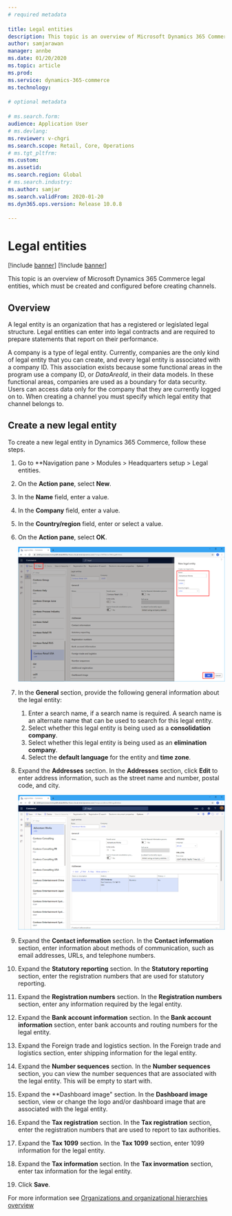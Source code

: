 ```yaml
---
# required metadata

title: Legal entities
description: This topic is an overview of Microsoft Dynamics 365 Commerce legal entities, which must be created and configured before creating channels.
author: samjarawan
manager: annbe
ms.date: 01/20/2020
ms.topic: article
ms.prod: 
ms.service: dynamics-365-commerce
ms.technology: 

# optional metadata

# ms.search.form: 
audience: Application User
# ms.devlang: 
ms.reviewer: v-chgri
ms.search.scope: Retail, Core, Operations
# ms.tgt_pltfrm: 
ms.custom: 
ms.assetid: 
ms.search.region: Global
# ms.search.industry: 
ms.author: samjar
ms.search.validFrom: 2020-01-20
ms.dyn365.ops.version: Release 10.0.8

---
```

# Legal entities

[!include [banner](../includes/preview-banner.md)]
[!include [banner](../includes/banner.md)]

This topic is an overview of Microsoft Dynamics 365 Commerce legal entities, which must be created and configured before creating channels.

## Overview

A legal entity is an organization that has a registered or legislated legal structure. Legal entities can enter into legal contracts and are required to prepare statements that report on their performance.

A company is a type of legal entity. Currently, companies are the only kind of legal entity that you can create, and every legal entity is associated with a company ID. This association exists because some functional areas in the program use a company ID, or *DataAreaId*, in their data models. In these functional areas, companies are used as a boundary for data security. Users can access data only for the company that they are currently logged on to. When creating a channel you must specify which legal entity that channel belongs to.

## Create a new legal entity

To create a new legal entity in Dynamics 365 Commerce, follow these steps.

1. Go to **Navigation pane \> Modules \> Headquarters setup \> Legal entities.
1. On the **Action pane**, select **New**.
1. In the **Name** field, enter a value.
1. In the **Company** field, enter a value.
1. In the **Country/region** field, enter or select a value.
1. On the **Action pane**, select **OK**. 

   ![Legal entity Creation](media/legal-entities.png)

1. In the **General** section, provide the following general information about the legal entity: 
   1. Enter a search name, if a search name is required. A search name is an alternate name that can be used to search for this legal entity. 
   1. Select whether this legal entity is being used as a **consolidation company**.
   1. Select whether this legal entity is being used as an **elimination company**. 
   1. Select the **default language** for the entity and **time zone**.
1. Expand the **Addresses** section. In the **Addresses** section, click **Edit** to enter address information, such as the street name and number, postal code, and city.

   ![Legal entity general section](media/legal-entities-general.png)

1. Expand the **Contact information** section. In the **Contact information** section, enter information about methods of communication, such as email addresses, URLs, and telephone numbers.
1. Expand the **Statutory reporting** section. In the **Statutory reporting** section, enter the registration numbers that are used for statutory reporting.
1. Expand the **Registration numbers** section. In the **Registration numbers** section, enter any information required by the legal entity.
1. Expand the **Bank account information** section. In the **Bank account information** section, enter bank accounts and routing numbers for the legal entity.
1. Expand the Foreign trade and logistics section. In the Foreign trade and logistics section, enter shipping information for the legal entity.
1. Expand the **Number sequences** section. In the **Number sequences** section, you can view the number sequences that are associated with the legal entity.  This will be empty to start with.
1. Expand the **Dashboard image" section. In the **Dashboard image** section, view or change the logo and/or dashboard image that are associated with the legal entity.
1. Expand the **Tax registration** section. In the **Tax registration** section, enter the registration numbers that are used to report to tax authorities.
1. Expand the **Tax 1099** section. In the **Tax 1099** section, enter 1099 information for the legal entity.
1. Expand the **Tax information** section. In the **Tax invormation** section, enter tax information for the legal entity.
1. Click **Save**.

For more information see
[Organizations and organizational hierarchies overview](https://docs.microsoft.com/en-us/dynamics365/fin-ops-core/fin-ops/organization-administration/organizations-organizational-hierarchies)
